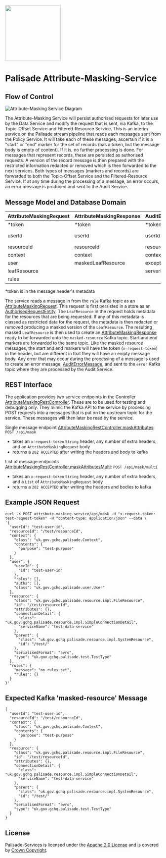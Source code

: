 <!---
Copyright 2018-2021 Crown Copyright

Licensed under the Apache License, Version 2.0 (the "License");
you may not use this file except in compliance with the License.
You may obtain a copy of the License at

  http://www.apache.org/licenses/LICENSE-2.0

Unless required by applicable law or agreed to in writing, software
distributed under the License is distributed on an "AS IS" BASIS,
WITHOUT WARRANTIES OR CONDITIONS OF ANY KIND, either express or implied.
See the License for the specific language governing permissions and
limitations under the License.
--->

# <img src="../logos/logo.svg" width="180">

# Palisade Attribute-Masking-Service

## Flow of Control

![Attribute-Masking Service Diagram](doc/attribute-masking-service.png)

The Attribute-Masking Service will persist authorised requests for later use by the Data Service and modify the request that is sent, via Kafka, to the Topic-Offset Service and Filtered-Resource Service.
This is an interim service on the Palisade stream pipeline that reads each messages sent from the Policy Service.
It will take each of these messages, ascertain if it is a "start" or "end" marker for the set of records (has a token, but the message body is empty of content).
If it is, no further processing is done.
For messages that represent records, these are persisted as authorised requests.
A version of the record message is then prepared with the restricted information redacted or removed which is then forwarded to the next services.
Both types of messages (markers and records) are forwarded to both the Topic-Offset Service and the Filtered-Resource Service.
If at any time during the processing of a message, an error occurs, an error message is produced and sent to the Audit Service.

## Message Model and Database Domain

| AttributeMaskingRequest | AttributeMaskingResponse | AuditErrorMessage | AuthorisedRequestEntity
|:------------------------|:-------------------------|:------------------|:-----------------------
| *token                  | *token                   | *token            | token
| userId                  | userId                   | userId            | uniqueId (token-leafResource.id)
| resourceId              | resourceId               | resourceId        | ---
| context                 | context                  | context           | context
| user                    | maskedLeafResource       | exception         | user
| leafResource            |                          | serverMetadata    | leafResource
| rules                   |                          |                   | rules

*token is in the message header's metadata

The service reads a message in from the `rule` Kafka topic as an [AttributeMaskingRequest](src/main/java/uk/gov/gchq/palisade/service/attributemask/model/AttributeMaskingRequest.java).
This request is first persisted in a store as an [AuthorisedRequestEntity](src/main/java/uk/gov/gchq/palisade/service/attributemask/domain/AuthorisedRequestEntity.java).
The `LeafResource` in the request holds metadata for the resources that are being requested.
If any of this metadata is classed as restricted data for the request, the metadata is then redacted or removed producing a masked version of the `LeafResource`.
The resulting masked `LeafResource` is then used to create an [AttributeMaskingResponse](src/main/java/uk/gov/gchq/palisade/service/attributemask/model/AttributeMaskingResponse.java) ready to be forwarded onto the `masked-resource` Kafka topic.
Start and end markers are forwarded to the same topic.
Like the masked resource messages, the start and end markers will have the token (`x-request-token`) in the header, but are different in that they will have an empty message body.
Any error that may occur during the processing of a message is used to create an error message, [AuditErrorMessage](src/main/java/uk/gov/gchq/palisade/service/attributemask/model/AuditErrorMessage.java), and sent to the `error` Kafka topic where they are processed by the Audit Service.

## REST Interface

The application provides two service endpoints in the Controller [AttributeMaskingRestController](src/main/java/uk/gov/gchq/palisade/service/attributemask/web/AttributeMaskingRestController.java).
These are to be used for testing and debugging only.
They mimic the Kafka API to the service by processing POST requests into a messages that is put on the upstream topic for the service.
These messages will then later be read by the service.

Single message endpoint [AttributeMaskingRestController.maskAttributes](src/main/java/uk/gov/gchq/palisade/service/attributemask/web/AttributeMaskingRestController.java):
`POST /api/mask`
  - takes an `x-request-token` `String` header, any number of extra headers, and an `AttributeMaskingRequest` body
  - returns a `202 ACCEPTED` after writing the headers and body to kafka

List of message endpoints [AttributeMaskingRestController.maskAttributesMulti](src/main/java/uk/gov/gchq/palisade/service/attributemask/web/AttributeMaskingRestController.java):
`POST /api/mask/multi`
  - takes an `x-request-token` `String` header, any number of extra headers, and a `List` of `AttributeMaskingRequest` body
  - returns a `202 ACCEPTED` after writing the headers and bodies to kafka

## Example JSON Request

```
curl -X POST attribute-masking-service/api/mask -H "x-request-token: test-request-token" -H "content-type: application/json" --data \
'{
  "userId": "test-user-id",
  "resourceId": "/test/resourceId",
  "context": {
    "class": "uk.gov.gchq.palisade.Context",
    "contents": {
      "purpose": "test-purpose"
    }
  },
  "user": {
    "userId": {
      "id": "test-user-id"
    },
    "roles": [],
    "auths": [],
    "class": "uk.gov.gchq.palisade.user.User"
  },
  "resource": {
    "class": "uk.gov.gchq.palisade.resource.impl.FileResource",
    "id": "/test/resourceId",
    "attributes": {},
    "connectionDetail": {
      "class": "uk.gov.gchq.palisade.resource.impl.SimpleConnectionDetail",
      "serviceName": "test-data-service"
    },
    "parent": {
      "class": "uk.gov.gchq.palisade.resource.impl.SystemResource",
      "id": "/test/"
    },
    "serialisedFormat": "avro",
    "type": "uk.gov.gchq.palisade.test.TestType"
  },
  "rules": {
    "message": "no rules set",
    "rules": {}
  }
}'
```

## Expected Kafka 'masked-resource' Message

```
{
  "userId": "test-user-id",
  "resourceId": "/test/resourceId",
  "context": {
    "class": "uk.gov.gchq.palisade.Context",
    "contents": {
      "purpose": "test-purpose"
    }
  },
  "resource": {
    "class": "uk.gov.gchq.palisade.resource.impl.FileResource",
    "id": "/test/resourceId",
    "attributes": {},
    "connectionDetail": {
      "class": "uk.gov.gchq.palisade.resource.impl.SimpleConnectionDetail",
      "serviceName": "test-data-service"
    },
    "parent": {
      "class": "uk.gov.gchq.palisade.resource.impl.SystemResource",
      "id": "/test/"
    },
    "serialisedFormat": "avro",
    "type": "uk.gov.gchq.palisade.test.TestType"
  }
}
```

## License

Palisade-Services is licensed under the [Apache 2.0 License](https://www.apache.org/licenses/LICENSE-2.0) and is covered by [Crown Copyright](https://www.nationalarchives.gov.uk/information-management/re-using-public-sector-information/copyright-and-re-use/crown-copyright/).
